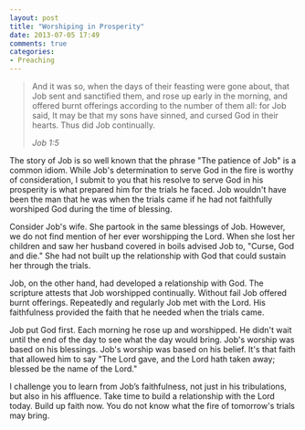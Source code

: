 ```yaml
---
layout: post
title: "Worshiping in Prosperity"
date: 2013-07-05 17:49
comments: true
categories: 
- Preaching
---
```


>And it was so, when the days of their feasting were gone about, that Job sent and sanctified them, and rose up early in the morning, and offered burnt offerings according to the number of them all: for Job said, It may be that my sons have sinned, and cursed God in their hearts. Thus did Job continually.  
>
><cite>Job 1:5</cite>


The story of Job is so well known that the phrase "The patience of Job" is a common idiom. While Job's determination to serve God in the fire is worthy of consideration, I submit to you that his resolve to serve God in his prosperity is what prepared him for the trials he faced. Job wouldn't have been the man that he was when the trials came if he had not faithfully worshiped God during the time of blessing.


Consider Job's wife. She partook in the same blessings of Job. However, we do not find mention of her ever worshipping the Lord. When she lost her children and saw her husband covered in boils advised Job to, "Curse, God and die." She had not built up the relationship with God that could sustain her through the trials.

Job, on the other hand, had developed a relationship with God. The scripture attests that Job worshipped continually. Without fail Job offered burnt offerings. Repeatedly and regularly Job met with the Lord. His faithfulness provided the faith that he needed when the trials came.

Job put God first. Each morning he rose up and worshipped. He didn't wait until the end of the day to see what the day would bring. Job's worship was based on his blessings. Job's worship was based on his belief. It's that faith that allowed him to say "The Lord gave, and the Lord hath taken away; blessed be the name of the Lord."

I challenge you to learn from Job’s faithfulness, not just in his tribulations, but also in his affluence. Take time to build a relationship with the Lord today. Build up faith now. You do not know what the fire of tomorrow's trials may bring.

